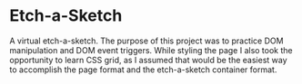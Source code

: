# Etch-a-Sketch
A virtual etch-a-sketch. The purpose of this project was to practice DOM manipulation and DOM event triggers.
While styling the page I also took the opportunity to learn CSS grid, as I assumed that would be the easiest way to accomplish the page format and the etch-a-sketch container format.
